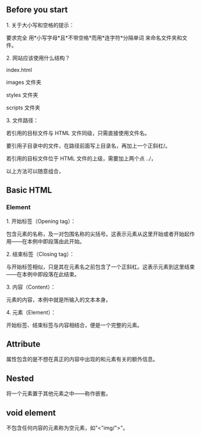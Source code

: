 <section>
<h1>Before you start</h1>
<p>1. 关于大小写和空格的提示：</p>
<p>   要求完全 用*小写字母*且*不带空格*而用*连字符*分隔单词 来命名文件夹和文件。</p>
<p>2. 网站应该使用什么结构？</p>
<p>   index.html</p>
<p>   images 文件夹</p>
<p>   styles 文件夹</p>
<p>   scripts 文件夹</p>
<p>3. 文件路径：</p>
<p>   若引用的目标文件与 HTML 文件同级，只需直接使用文件名。</p>
<p>   要引用子目录中的文件，在路径前面写上目录名，再加上一个正斜杠/。</p>
<p>   若引用的目标文件位于 HTML 文件的上级，需要加上两个点 ../，</p>
<p>   以上方法可以随意组合，
</section>
<section>
<h1>Basic HTML</h1>
<h3>Element</h3>
<p>1. 开始标签（Opening tag）：</p>
<p>  包含元素的名称，及一对包围名称的尖括号。这表示元素从这里开始或者开始起作用——在本例中即段落由此开始。</p>
<p>2. 结束标签（Closing tag）：</p>
<p>  与开始标签相似，只是其在元素名之前包含了一个正斜杠。这表示元素到这里结束——在本例中即段落在此结束。</p>
<p>3. 内容（Content）：</p>
<p>  元素的内容，本例中就是所输入的文本本身。</p>
<p>4. 元素（Element）：</p>
<p>  开始标签、结束标签与内容相结合，便是一个完整的元素。</p>

<h2>Attribute</h2>
<p>属性包含的是不想在真正的内容中出现的和元素有关的额外信息。</p>
<h2>Nested</h2>
<p>将一个元素置于其他元素之中——称作嵌套。</p>
<h2>void element</h2>
<p>不包含任何内容的元素称为空元素，如"<"img/">"。</p>
</section>
